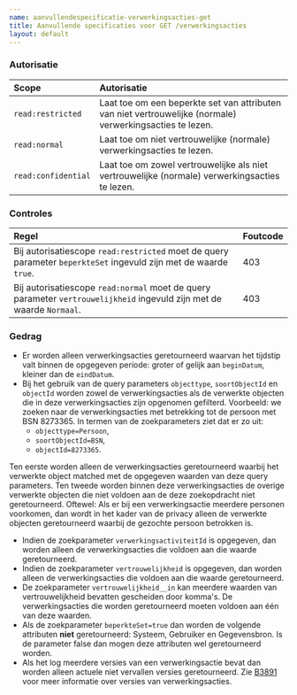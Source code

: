 ```yaml
---
name: aanvullendespecificatie-verwerkingsacties-get
title: Aanvullende specificaties voor GET /verwerkingsacties
layout: default
---
```


### Autorisatie

| Scope | Autorisatie | 
| :---- | :---- |
| `read:restricted` | Laat toe om een beperkte set van attributen van niet vertrouwelijke (normale) verwerkingsacties te lezen.
| `read:normal` | Laat toe om niet vertrouwelijke (normale) verwerkingsacties te lezen.
| `read:confidential` | Laat toe om zowel vertrouwelijke als niet vertrouwelijke (normale) verwerkingsacties te lezen.     

### Controles

| Regel | Foutcode |
| :---- | :---- |
| Bij autorisatiescope `read:restricted` moet de query parameter `beperkteSet` ingevuld zijn met de waarde `true`. | 403 |
| Bij autorisatiescope `read:normal` moet de query parameter `vertrouwelijkheid` ingevuld zijn met de waarde `Normaal`. | 403 |


### Gedrag

* Er worden alleen verwerkingsacties geretourneerd waarvan het tijdstip valt binnen de opgegeven periode: groter of gelijk aan `beginDatum`, kleiner dan de `eindDatum`.
* Bij het gebruik van de query parameters `objecttype`, `soortObjectId` en `objectId` worden zowel de verwerkingsacties als de verwerkte objecten die in deze verwerkingsacties zijn opgenomen gefilterd. Voorbeeld: we zoeken naar de verwerkingsacties met betrekking tot de persoon met BSN 8273365. In termen van de zoekparameters ziet dat er zo uit:
  - `objecttype=Persoon`,
  - `soortObjectId=BSN`,
  - `objectId=8273365`. 

Ten eerste worden alleen de verwerkingsacties geretourneerd waarbij het verwerkte object matched met de opgegeven waarden van deze query parameters. Ten tweede worden binnen deze verwerkingsacties de overige verwerkte objecten die niet voldoen aan de deze zoekopdracht niet geretourneerd. Oftewel: Als er bij een verwerkingsactie meerdere personen voorkomen, dan wordt in het kader van de privacy alleen de verwerkte objecten geretourneerd waarbij de gezochte persoon betrokken is.
* Indien de zoekparameter `verwerkingsactiviteitId` is opgegeven, dan worden alleen de verwerkingsacties die voldoen aan die waarde geretourneerd. 
* Indien de zoekparameter `vertrouwelijkheid` is opgegeven, dan worden alleen de verwerkingsacties die voldoen aan die waarde geretourneerd.
* De zoekparameter `vertrouwelijkheid__in` kan meerdere waarden van vertrouwelijkheid bevatten gescheiden door komma's. De verwerkingsacties die worden geretourneerd moeten voldoen aan één van deze waarden.
* Als de zoekparameter `beperkteSet=true` dan worden de volgende attributen **niet** geretourneerd: Systeem, Gebruiker en Gegevensbron. Is de parameter false dan mogen deze attributen wel geretourneerd worden.
* Als het log meerdere versies van een verwerkingsactie bevat dan worden alleen actuele niet vervallen versies geretourneerd. Zie [B3891](../achtergronddocumentatie/ontwerp/artefacten/3891.md) voor meer informatie over versies van verwerkingsacties.

